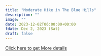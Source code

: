 ```yaml
---
title: "Moderate Hike in The Blue Hills" 
description: ""
image: ""
date: 2023-12-02T06:00:00+00:00
fdate: Dec 2, 2023 (Sat)
draft: false
---
```

<a href="https://activities.outdoors.org/search/index.cfm/action/details/id/147127" target="_blank">Click here to get More details</a>

